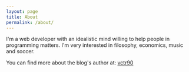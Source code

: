 ```yaml
---
layout: page
title: About
permalink: /about/
---
```


I'm a web developer with an idealistic mind willing to help people in programming matters. I'm very interested in filosophy, economics, music and soccer.

You can find more about the blog's author at: [vctr90](http://vctr90.herokuapp.com)

